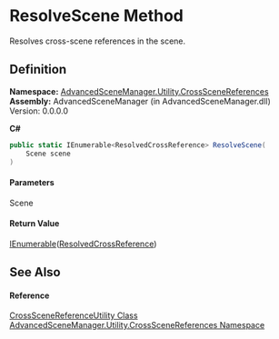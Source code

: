 # ResolveScene Method

Resolves cross-scene references in the scene.

## Definition

**Namespace:** [AdvancedSceneManager.Utility.CrossSceneReferences](N_AdvancedSceneManager_Utility_CrossSceneReferences.md)\
**Assembly:** AdvancedSceneManager (in AdvancedSceneManager.dll) Version: 0.0.0.0

**C#**

```c#
public static IEnumerable<ResolvedCrossReference> ResolveScene(
	Scene scene
)
```

#### Parameters

&#x20; Scene&#x20;

#### Return Value

[IEnumerable](https://learn.microsoft.com/dotnet/api/system.collections.generic.ienumerable-1)([ResolvedCrossReference](T_AdvancedSceneManager_Utility_CrossSceneReferences_ResolvedCrossReference.md))

## See Also

#### Reference

[CrossSceneReferenceUtility Class](T_AdvancedSceneManager_Utility_CrossSceneReferences_CrossSceneReferenceUtility.md)\
[AdvancedSceneManager.Utility.CrossSceneReferences Namespace](N_AdvancedSceneManager_Utility_CrossSceneReferences.md)

